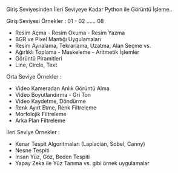 Giriş Seviyesinden İleri Seviyeye Kadar Python ile Görüntü İşleme..

Giriş Seviyesi Örnekler : 01 - 02 ...... 08
- Resim Açma - Resim Okuma - Resim Yazma
- BGR ve Pixel Mantığı Uygulamaları
- Resim Aynalama, Tekrarlama, Uzatma, Alan Seçme vs.
- Ağırlıklı Toplama - Maskeleme - Aritmetik İşlemler
- Görüntü Piramitleri
- Line, Circle, Text

Orta Seviye Örnekler : 
- Video Kameradan Anlık Görüntü Alma
- Video Boyutlandırma - Gri Ton
- Video Kaydetme, Döndürme
- Renk Ayırt Etme, Renk Filtreleme
- Morfolojik Filtreleme
- Arka Plan Filtreleme

İleri Seviye Örnekler : 
- Kenar Tespit Algoritmaları (Laplacian, Sobel, Canny)
- Nesne Tespiti
- İnsan Yüz, Göz, Beden Tespiti
- Yapay Zeka ile Yüz Tanıma vs. gibi örnek uygulamalar

